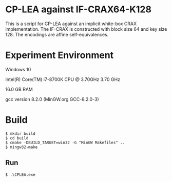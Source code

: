 # CP-LEA against IF-CRAX64-K128

This is a script for CP-LEA against an implicit white-box CRAX implementation. The IF-CRAX is constructed with block size 64 and key size 128. The encodings are affine self-equivalences.

# Experiment Environment
Windows 10

Intel(R) Core(TM) i7-8700K CPU @ 3.70GHz   3.70 GHz

16.0 GB RAM

gcc version 8.2.0 (MinGW.org GCC-8.2.0-3)

# Build

```
$ mkdir build
$ cd build
$ cmake -DBUILD_TARGET=win32 -G "MinGW Makefiles" ..
$ mingw32-make
```

## Run

```
$ .\CPLEA.exe
```